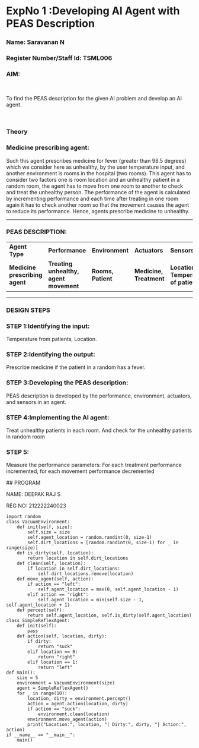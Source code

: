 <h1>ExpNo 1 :Developing AI Agent with PEAS Description</h1>
<h3>Name: Saravanan N</h3>
<h3>Register Number/Staff Id: TSML006</h3>


<h3>AIM:</h3>
<br>
<p>To find the PEAS description for the given AI problem and develop an AI agent.</p>
<br>
<h3>Theory</h3>
<h3>Medicine prescribing agent:</h3>
<p>Such this agent prescribes medicine for fever (greater than 98.5 degrees) which we consider here as unhealthy, by the user temperature input, and another environment is rooms in the hospital (two rooms). This agent has to consider two factors one is room location and an unhealthy patient in a random room, the agent has to move from one room to another to check and treat the unhealthy person. The performance of the agent is calculated by incrementing performance and each time after treating in one room again it has to check another room so that the movement causes the agent to reduce its performance. Hence, agents prescribe medicine to unhealthy.</p>
<hr>
<h3>PEAS DESCRIPTION:</h3>
<table>
  <tr>
    <td><strong>Agent Type</strong></td>
    <td><strong>Performance</strong></td>
     <td><strong>Environment</strong></td>
    <td><strong>Actuators</strong></td>
    <td><strong>Sensors</strong></td>
  </tr>
    <tr>
    <td><strong>Medicine prescribing agent</strong></td>
    <td><strong>Treating unhealthy, agent movement</strong></td>
     <td><strong>Rooms, Patient</strong></td>
    <td><strong>Medicine, Treatment</strong></td>
    <td><strong>Location, Temperature of patient</strong></td>
  </tr>
</table>
<hr>
<H3>DESIGN STEPS</H3>
<h3>STEP 1:Identifying the input:</h3>
<p>Temperature from patients, Location.</p>
<h3>STEP 2:Identifying the output:</h3>
<p>Prescribe medicine if the patient in a random has a fever.</p>
<h3>STEP 3:Developing the PEAS description:</h3>
<p>PEAS description is developed by the performance, environment, actuators, and sensors in an agent.</p>
<h3>STEP 4:Implementing the AI agent:</h3>
<p>Treat unhealthy patients in each room. And check for the unhealthy patients in random room</p>
<h3>STEP 5:</h3>
<p>Measure the performance parameters: For each treatment performance incremented, for each movement performance decremented</p>
## PROGRAM



NAME: DEEPAK RAJ S

REG NO: 212222240023

```
import random
class VacuumEnvironment:
    def init(self, size):
        self.size = size
        self.agent_location = random.randint(0, size-1)
        self.dirt_locations = [random.randint(0, size-1) for _ in range(size)]
    def is_dirty(self, location):
        return location in self.dirt_locations
    def clean(self, location):
        if location in self.dirt_locations:
            self.dirt_locations.remove(location)
    def move_agent(self, action):
        if action == "left":
            self.agent_location = max(0, self.agent_location - 1)
        elif action == "right":
            self.agent_location = min(self.size - 1, self.agent_location + 1)
    def percept(self):
        return self.agent_location, self.is_dirty(self.agent_location)
class SimpleReflexAgent:
    def init(self):
        pass
    def action(self, location, dirty):
        if dirty:
            return "suck"
        elif location == 0:
            return "right"
        elif location == 1:
            return "left"
def main():
    size = 5
    environment = VacuumEnvironment(size)
    agent = SimpleReflexAgent()
    for _ in range(10):
        location, dirty = environment.percept()
        action = agent.action(location, dirty)
        if action == "suck":
            environment.clean(location)
        environment.move_agent(action)
        print("Location:", location, "| Dirty:", dirty, "| Action:", action)
if __name__ == "__main__":
    main()
```
